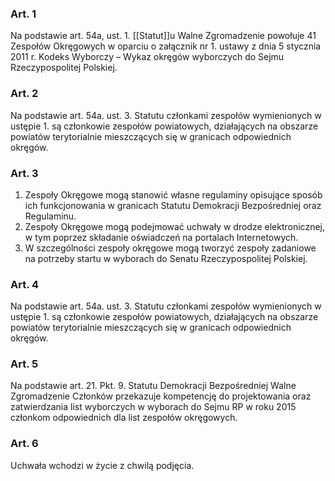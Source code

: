 ### Art.  1
Na podstawie art. 54a, ust. 1. [[Statut]]u Walne Zgromadzenie powołuje 41 Zespołów Okręgowych w oparciu o załącznik nr 1. ustawy z dnia 5 stycznia 2011 r. Kodeks Wyborczy – Wykaz okręgów wyborczych do Sejmu Rzeczypospolitej Polskiej.

### Art.  2
Na podstawie art. 54a. ust. 3. Statutu członkami zespołów wymienionych w ustępie 1. są członkowie zespołów powiatowych, działających na obszarze powiatów terytorialnie mieszczących się w granicach odpowiednich okręgów.

### Art.  3
1. Zespoły Okręgowe mogą stanowić własne regulaminy opisujące sposób ich funkcjonowania w granicach Statutu Demokracji Bezpośredniej oraz Regulaminu.
2. Zespoły Okręgowe mogą podejmować uchwały w drodze elektronicznej, w tym poprzez składanie oświadczeń na portalach Internetowych.
3. W szczególności zespoły okręgowe mogą tworzyć zespoły zadaniowe na potrzeby startu w wyborach do Senatu Rzeczypospolitej Polskiej.

### Art.  4
Na podstawie art. 54a. ust. 3. Statutu członkami zespołów wymienionych w ustępie 1. są członkowie zespołów powiatowych, działających na obszarze powiatów terytorialnie mieszczących się w granicach odpowiednich okręgów.

### Art.  5
Na podstawie art. 21. Pkt. 9. Statutu Demokracji Bezpośredniej Walne Zgromadzenie Członków przekazuje kompetencję do projektowania oraz zatwierdzania list wyborczych w wyborach do Sejmu RP w roku 2015 członkom odpowiednich dla list zespołów okręgowych.

### Art.  6
Uchwała wchodzi w życie z chwilą podjęcia.
